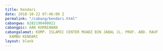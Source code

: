 ```yaml
---
title: Kendari
date: 2018-10-22 07:46:00 Z
permalink: "/cabang/kendari.html"
cabangwa: 6282190400022
cabangpic: AAN KURNIAWAN
cabangalamat: KOMP. ISLAMIC CENTER MUADZ BIN JABAL JL. PROF. ABD. RAUF TARIMANA KEL/KEC.
  KAMBU KENDARI
layout: blank
---
```


